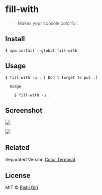 # fill-with

> Makes your console colorful.

## Install

```
$ npm install --global fill-with
```

## Usage

```
$ fill-with -u . [ Don't forget to put .]

  Usage

    $ fill-with -u .

```
## Screenshot

<img src="http://rishigiri.com/github/color.png"></img>

<img src="http://rishigiri.com/github/ansi.png"></img>

## Related

Separated Version [Color Terminal](https://github.com/CodeDotJS/ColorTerminal)


## License

MIT © [Rishi Giri](http://rishigiri.com)